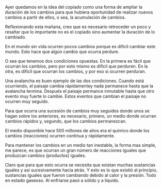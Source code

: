 Ayer quedamos en la idea del copiado como una forma de ampliar la duración de los cambios para que hubiera oportunidad de realizar nuevos cambios a partir de ellos, o sea, la acumulación de cambios.

Reflexionando esta mañana, creo que es necesario retroceder un poco y resaltar que lo importante no es el copiado sino aumentar la duración de lo cambiado. 

En el mundo sin vida ocurren pocos cambios porque es difícil cambiar este mundo. Esto hace que algún cambio que ocurra perdure.

O sea que tenemos dos condiciones opuestas. En la primera es fácil que ocurran los cambios, pero por esto mismo es difícil que perduren. En la otra, es difícil que ocurran los cambios, y por eso si ocurren perduran.

Una avalancha es buen ejemplo de las dos condiciones. Cuando está ocurriendo, el paisaje cambia rápidamentey nada permanece hasta que la avalancha termina. Después el paisaje permance inmutable hasta que otro evento muy fuerte lo cambie. Estos eventos que cambian el paisaje no ocurren muy seguido.

Para que ocurra una sucesión de cambios muy seguidos donde unos se hagan sobre los anteriores, es necesario, primero, un medio donde ocurran cambios rápidos y, segundo, que los cambios permanezcan. 

El medio disponible hace 500 millones de años era el químico donde los cambios (reacciones) ocurren continua y rápidamente. 

Para mantener los cambios en un medio tan inestable, la forma mas simple, me parece, es que ocurran un gran número de reacciones iguales que produzcan cambios (productos) iguales.

Claro que para que esto ocurra se necesita que existan muchas sustancias iguales y asi sucesivamente hacia atrás. Y esto es lo que existió al principio, sustancias iguales que fueron cambiando debido al calor y la presión. Todo en estado gaseoso. Al enfriarse pasó a sólido y a líquido. 

